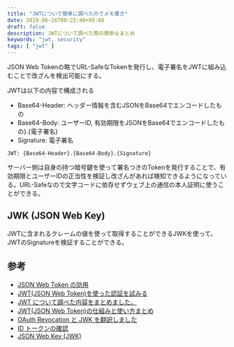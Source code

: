```yaml
---
title: "JWTについて簡単に調べたのでメモ書き"
date: 2019-06-16T00:22:40+09:00
draft: false
description: JWTについて調べた際の簡単なまとめ
keywords: "jwt, security"
tags: [ "jwt" ]
---
```



JSON Web Tokenの略でURL-SafeなTokenを発行し、電子署名をJWTに組み込むことで改ざんを検出可能にする。

JWTは以下の内容で構成される

- Base64-Header: ヘッダー情報を含むJSONをBase64でエンコードしたもの
- Base64-Body: ユーザーID, 有効期限をJSONをBase64でエンコードしたもの}.{電子署名}
- Signature: 電子署名

```
JWT: {Base64-Header}.{Base64-Body}.{Signature}
```

サーバー側は自身の持つ暗号鍵を使って署名つきのTokenを発行することで、有効期限とユーザーIDの正当性を検証し改ざんがあれば検知できるようになっている。URL-Safeなので文字コードに依存せずウェブ上の通信の本人証明に使うことができる。

## JWK (JSON Web Key)
JWTに含まれるクレームの値を使って取得することができるJWKを使って、JWTのSignatureを検証することができる。

## 参考

- [JSON Web Token の効用](https://qiita.com/kaiinui/items/21ec7cc8a1130a1a103a)
- [JWT(JSON Web Token)を使った認証を試みる](https://blog.kazu69.net/2016/07/30/authenticate_with_json_web_token/)
- [JWT について調べた内容をまとめました。](https://qiita.com/gctoyo/items/8d0ffb265845ab8cc87c)
- [JWT(JSON Web Token)の仕組みと使い方まとめ](https://webbibouroku.com/Blog/Article/jwt)
- [OAuth Revocation と JWK を翻訳しました](https://oauth.jp/blog/2016/07/01/jwk-and-oauth-revocation-translated/)
- [ID トークンの確認](https://firebase.google.com/docs/auth/admin/verify-id-tokens?hl=ja)
- [JSON Web Key (JWK)](https://openid-foundation-japan.github.io/rfc7517.ja.html)